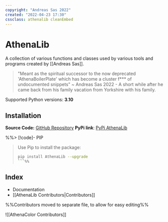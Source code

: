 ```yaml
---
copyright: "Andreas Sas 2022"
created: "2022-04-23 17:30"
cssclass: athenalib cleanEmbed
---
```


# AthenaLib
A collection of various functions and classes used by various tools and programs created by [[Andreas Sas]]. 

> "Meant as the spiritual successor to the now deprecated 'AthenaBoilerPlate' which has become a cluster f*** of undocumented snippets"
~ Andreas Sas 2022 - A short while after he came back from his family vacation from Yorkshire with his family.

Supported Python versions: **3.10**

## Installation
**Source Code:** [GitHub Repository](https://github.com/DirectiveAthena/VerSC-AthenaLib)
**PyPi link**: [PyPi AthenaLib](https://pypi.org/project/AthenaLib/)

%%> [!code]- PIP
> Use Pip to install the package:
> ```bash
> pip install AthenaLib --upgrade
> ```%%

## Index
- Documentation
- [[AthenaLib Contributors|Contributors]]

%%Contributors moved to separate file, to allow for easy editing%%

![[AthenaColor Contributors]]